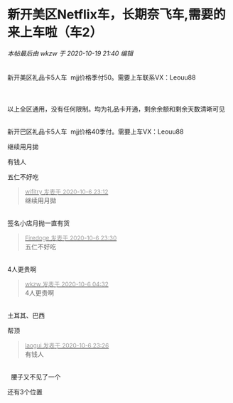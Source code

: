 # 新开美区Netflix车，长期奈飞车,需要的来上车啦（车2）


<i class="pstatus"> 本帖最后由 wkzw 于 2020-10-19 21:40 编辑 </i><br />
<br />
<img id="aimg_V66zf" onclick="zoom(this, this.src, 0, 0, 0)" class="zoom" src="https://ftp.bmp.ovh/imgs/2020/10/f70fb963e0cef681.png" onmouseover="img_onmouseoverfunc(this)" onload="thumbImg(this)" border="0" alt="" /><br />
<br />
新开美区礼品卡5人车&nbsp;&nbsp;mjj价格季付50。需要上车联系VX：Leouu88&nbsp;&nbsp;<br />
<br />
<br />
<br />
以上全区通用，没有任何限制。均为礼品卡开通，剩余余额和剩余天数清晰可见<br />


<img id="aimg_lZU9C" onclick="zoom(this, this.src, 0, 0, 0)" class="zoom" src="https://ftp.bmp.ovh/imgs/2020/10/20ba8f9d7ee48dd1.png" onmouseover="img_onmouseoverfunc(this)" onload="thumbImg(this)" border="0" alt="" /><br />
<br />
新开巴区礼品卡5人车&nbsp;&nbsp;mjj价格40季付。需要上车VX：Leouu88&nbsp;&nbsp;

继续用月拋

有钱人

五仁不好吃

<div class="quote"><blockquote><font size="2"><a href="https://www.hostloc.com/forum.php?mod=redirect&amp;goto=findpost&amp;pid=9266326&amp;ptid=751522" target="_blank"><font color="#999999">wifitry 发表于 2020-10-6 23:12</font></a></font><br />
继续用月拋</blockquote></div><br />
签名小店月抛一直有货 <img src="static/image/smiley/default/lol.gif" smilieid="12" border="0" alt="" />

<div class="quote"><blockquote><font size="2"><a href="https://www.hostloc.com/forum.php?mod=redirect&amp;goto=findpost&amp;pid=9266381&amp;ptid=751522" target="_blank"><font color="#999999">Firedoge 发表于 2020-10-6 23:30</font></a></font><br />
五仁不好吃</blockquote></div><br />
4人更贵啊<img src="static/image/smiley/yct/022.gif" smilieid="42" border="0" alt="" /> 

<div class="quote"><blockquote><font size="2"><a href="https://www.hostloc.com/forum.php?mod=redirect&amp;goto=findpost&amp;pid=9266495&amp;ptid=751522" target="_blank"><font color="#999999">wkzw 发表于 2020-10-6 04:32</font></a></font><br />
4人更贵啊</blockquote></div><br />
土耳其、巴西

帮顶

<div class="quote"><blockquote><font size="2"><a href="https://www.hostloc.com/forum.php?mod=redirect&amp;goto=findpost&amp;pid=9266370&amp;ptid=751522" target="_blank"><font color="#999999">laogui 发表于 2020-10-6 23:26</font></a></font><br />
有钱人</blockquote></div><br />
<img src="static/image/smiley/yct/014.gif" smilieid="45" border="0" alt="" />&nbsp;&nbsp;腰子又不见了一个

还有3个位置&nbsp;&nbsp;<img src="static/image/smiley/yct/019.gif" smilieid="49" border="0" alt="" />
